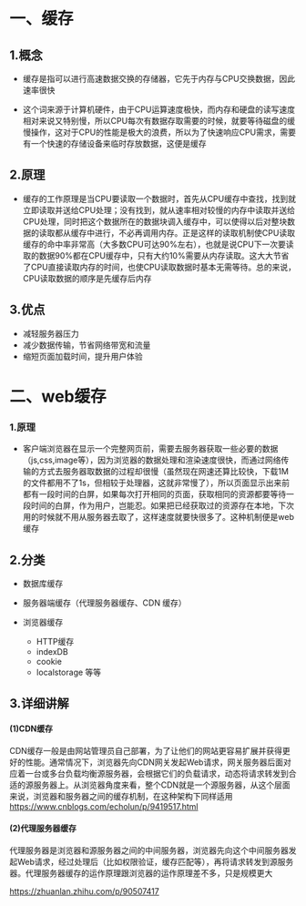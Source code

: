 # 一、缓存

## 1.概念

* 缓存是指可以进行高速数据交换的存储器，它先于内存与CPU交换数据，因此速率很快

* 这个词来源于计算机硬件，由于CPU运算速度极快，而内存和硬盘的读写速度相对来说又特别慢，所以CPU每次有数据存取需要的时候，就要等待磁盘的缓慢操作，这对于CPU的性能是极大的浪费，所以为了快速响应CPU需求，需要有一个快速的存储设备来临时存放数据，这便是缓存

## 2.原理

* 缓存的工作原理是当CPU要读取一个数据时，首先从CPU缓存中查找，找到就立即读取并送给CPU处理；没有找到，就从速率相对较慢的内存中读取并送给CPU处理，同时把这个数据所在的数据块调入缓存中，可以使得以后对整块数据的读取都从缓存中进行，不必再调用内存。正是这样的读取机制使CPU读取缓存的命中率非常高（大多数CPU可达90%左右），也就是说CPU下一次要读取的数据90%都在CPU缓存中，只有大约10%需要从内存读取。这大大节省了CPU直接读取内存的时间，也使CPU读取数据时基本无需等待。总的来说，CPU读取数据的顺序是先缓存后内存

## 3.优点

* 减轻服务器压力
* 减少数据传输，节省网络带宽和流量
* 缩短页面加载时间，提升用户体验

# 二、web缓存

### 1.原理

* 客户端浏览器在显示一个完整网页前，需要去服务器获取一些必要的数据（js,css,image等），因为浏览器的数据处理和渲染速度很快，而通过网络传输的方式去服务器取数据的过程却很慢（虽然现在网速还算比较快，下载1M的文件都用不了1s，但相较于处理器，这就非常慢了），所以页面显示出来前都有一段时间的白屏，如果每次打开相同的页面，获取相同的资源都要等待一段时间的白屏，作为用户，岂能忍。如果把已经获取过的资源存在本地，下次用的时候就不用从服务器去取了，这样速度就要快很多了。这种机制便是web缓存

## 2.分类

* 数据库缓存
* 服务器端缓存（代理服务器缓存、CDN 缓存）
* 浏览器缓存

     * HTTP缓存
     * indexDB
     * cookie
     * localstorage 等等

## 3.详细讲解

#### (1)CDN缓存

CDN缓存一般是由网站管理员自己部署，为了让他们的网站更容易扩展并获得更好的性能。通常情况下，浏览器先向CDN网关发起Web请求，网关服务器后面对应着一台或多台负载均衡源服务器，会根据它们的负载请求，动态将请求转发到合适的源服务器上。从浏览器角度来看，整个CDN就是一个源服务器，从这个层面来说，浏览器和服务器之间的缓存机制，在这种架构下同样适用
https://www.cnblogs.com/echolun/p/9419517.html

#### (2)代理服务器缓存

代理服务器是浏览器和源服务器之间的中间服务器，浏览器先向这个中间服务器发起Web请求，经过处理后（比如权限验证，缓存匹配等），再将请求转发到源服务器。代理服务器缓存的运作原理跟浏览器的运作原理差不多，只是规模更大


https://zhuanlan.zhihu.com/p/90507417
